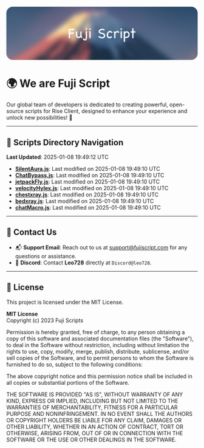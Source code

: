 ![Banner](.github/b.webp)

# 🌍 **We are Fuji Script**

Our global team of developers is dedicated to creating powerful, open-source scripts for Rise Client, designed to enhance your experience and unlock new possibilities! 🌟

---
<!-- SCRIPTS_NAVIGATION_START -->
## 📂 **Scripts Directory Navigation**

**Last Updated**: 2025-01-08 19:49:12 UTC

- **[SilentAura.js](scripts/SilentAura.js)**: Last modified on 2025-01-08 19:49:10 UTC
- **[ChatBypass.js](scripts/ChatBypass.js)**: Last modified on 2025-01-08 19:49:10 UTC
- **[jetpackFly.js](scripts/jetpackFly.js)**: Last modified on 2025-01-08 19:49:10 UTC
- **[velocityHylex.js](scripts/velocityHylex.js)**: Last modified on 2025-01-08 19:49:10 UTC
- **[chestxray.js](scripts/chestxray.js)**: Last modified on 2025-01-08 19:49:10 UTC
- **[bedxray.js](scripts/bedxray.js)**: Last modified on 2025-01-08 19:49:10 UTC
- **[chatMacro.js](scripts/chatMacro.js)**: Last modified on 2025-01-08 19:49:10 UTC

<!-- SCRIPTS_NAVIGATION_END -->

---

## 💬 **Contact Us**  
- 📬 **Support Email**: Reach out to us at [support@fujiscript.com](mailto:support@fujiscript.com) for any questions or assistance.  
- 💬 **Discord**: Contact **Leo728** directly at `Discord@leo728`.

---

## 📜 **License**

This project is licensed under the MIT License.  

**MIT License**  
Copyright (c) 2023 Fuji Scripts  

Permission is hereby granted, free of charge, to any person obtaining a copy of this software and associated documentation files (the "Software"), to deal in the Software without restriction, including without limitation the rights to use, copy, modify, merge, publish, distribute, sublicense, and/or sell copies of the Software, and to permit persons to whom the Software is furnished to do so, subject to the following conditions:  

The above copyright notice and this permission notice shall be included in all copies or substantial portions of the Software.  

THE SOFTWARE IS PROVIDED "AS IS", WITHOUT WARRANTY OF ANY KIND, EXPRESS OR IMPLIED, INCLUDING BUT NOT LIMITED TO THE WARRANTIES OF MERCHANTABILITY, FITNESS FOR A PARTICULAR PURPOSE AND NONINFRINGEMENT. IN NO EVENT SHALL THE AUTHORS OR COPYRIGHT HOLDERS BE LIABLE FOR ANY CLAIM, DAMAGES OR OTHER LIABILITY, WHETHER IN AN ACTION OF CONTRACT, TORT OR OTHERWISE, ARISING FROM, OUT OF OR IN CONNECTION WITH THE SOFTWARE OR THE USE OR OTHER DEALINGS IN THE SOFTWARE.  
